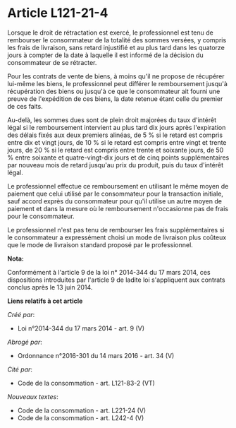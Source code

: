 # Article L121-21-4

Lorsque le droit de rétractation est exercé, le professionnel est tenu de rembourser le consommateur de la totalité des
sommes versées, y compris les frais de livraison, sans retard injustifié et au plus tard dans les quatorze jours à compter de
la date à laquelle il est informé de la décision du consommateur de se rétracter. 

Pour les contrats de vente de biens, à moins qu'il ne propose de récupérer lui-même les biens, le professionnel peut différer
le remboursement jusqu'à récupération des biens ou jusqu'à ce que le consommateur ait fourni une preuve de l'expédition de
ces biens, la date retenue étant celle du premier de ces faits. 

Au-delà, les sommes dues sont de plein droit majorées du taux d'intérêt légal si le remboursement intervient au plus tard dix
jours après l'expiration des délais fixés aux deux premiers alinéas, de 5 % si le retard est compris entre dix et vingt
jours, de 10 % si le retard est compris entre vingt et trente jours, de 20 % si le retard est compris entre trente et
soixante jours, de 50 % entre soixante et quatre-vingt-dix jours et de cinq points supplémentaires par nouveau mois de retard
jusqu'au prix du produit, puis du taux d'intérêt légal. 

Le professionnel effectue ce remboursement en utilisant le même moyen de paiement que celui utilisé par le consommateur pour
la transaction initiale, sauf accord exprès du consommateur pour qu'il utilise un autre moyen de paiement et dans la mesure
où le remboursement n'occasionne pas de frais pour le consommateur. 

Le professionnel n'est pas tenu de rembourser les frais supplémentaires si le consommateur a expressément choisi un mode de
livraison plus coûteux que le mode de livraison standard proposé par le professionnel.

**Nota:**

Conformément à l'article 9 de la loi n° 2014-344 du 17 mars 2014, ces dispositions introduites par l'article 9 de ladite loi
s'appliquent aux contrats conclus après le 13 juin 2014.

**Liens relatifs à cet article**

_Créé par_:

  - Loi n°2014-344 du 17 mars 2014 - art. 9 (V)

_Abrogé par_:

  - Ordonnance n°2016-301 du 14 mars 2016 - art. 34 (V)

_Cité par_:

  - Code de la consommation - art. L121-83-2 (VT)

_Nouveaux textes_:

  - Code de la consommation - art. L221-24 (V)
  - Code de la consommation - art. L242-4 (V)
